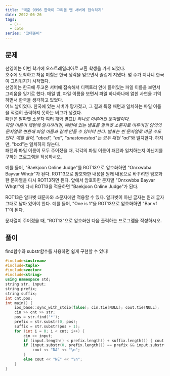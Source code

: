 ```yaml
---
title: "백준 9996 한국이 그리울 땐 서버에 접속하지"
date: 2022-06-26
tags:
  - C++
  - cote
series: "코테준비"
---
```


## 문제

선영이는 이번 학기에 오스트레일리아로 교환 학생을 가게 되었다.
<br/>
호주에 도착하고 처음 며칠은 한국 생각을 잊으면서 즐겁게 지냈다. 몇 주가 지나니 한국이 그리워지기 시작했다.
<br/>
선영이는 한국에 두고온 서버에 접속해서 디렉토리 안에 들어있는 파일 이름을 보면서 그리움을 잊기로 했다. 매일 밤, 파일 이름을 보면서 파일 하나하나에 얽힌 사연을 기억하면서 한국을 생각하고 있었다.
<br/>
어느 날이었다. 한국에 있는 서버가 망가졌고, 그 결과 특정 패턴과 일치하는 파일 이름을 적절히 출력하지 못하는 버그가 생겼다.
<br/>
패턴은 알파벳 소문자 여러 개와 별표(*) 하나로 이루어진 문자열이다.
<br/>
파일 이름이 패턴에 일치하려면, 패턴에 있는 별표를 알파벳 소문자로 이루어진 임의의 문자열로 변환해 파일 이름과 같게 만들 수 있어야 한다. 별표는 빈 문자열로 바꿀 수도 있다. 예를 들어, "abcd", "ad", "anestonestod"는 모두 패턴 "a*d"와 일치한다. 하지만, "bcd"는 일치하지 않는다.
<br/>
패턴과 파일 이름이 모두 주어졌을 때, 각각의 파일 이름이 패턴과 일치하는지 아닌지를 구하는 프로그램을 작성하시오.
<br/>

예를 들어, "Baekjoon Online Judge"를 ROT13으로 암호화하면 "Onrxwbba Bayvar Whqtr"가 된다. ROT13으로 암호화한 내용을 원래 내용으로 바꾸려면 암호화한 문자열을 다시 ROT13하면 된다. 앞에서 암호화한 문자열 "Onrxwbba Bayvar Whqtr"에 다시 ROT13을 적용하면 "Baekjoon Online Judge"가 된다.
<br/>

ROT13은 알파벳 대문자와 소문자에만 적용할 수 있다. 알파벳이 아닌 글자는 원래 글자 그대로 남아 있어야 한다. 예를 들어, "One is 1"을 ROT13으로 암호화하면 "Bar vf 1"이 된다.
<br/>

문자열이 주어졌을 때, "ROT13"으로 암호화한 다음 출력하는 프로그램을 작성하시오.
<br/>

## 풀이

find함수와 substr함수를 사용하면 쉽게 구현할 수 있다!

```c++
#include<iostream>
#include<tuple>
#include<vector>
#include<string>
using namespace std;
string str, input;
string prefix;
string suffix;
int cnt,pos;
int main() {
	ios_base::sync_with_stdio(false); cin.tie(NULL); cout.tie(NULL);
	cin >> cnt >> str;
	pos = str.find('*');
	prefix = str.substr(0, pos);
	suffix = str.substr(pos + 1);
	for (int i = 0; i < cnt; i++) {
		cin >> input;
		if (input.length() < prefix.length() + suffix.length()) { cout << "NE" << "\n"; continue; }
		if (input.substr(0, prefix.length()) == prefix && input.substr(input.length() - suffix.length()) == suffix) {
			cout << "DA" << "\n";
		}
		else cout << "NE" << "\n";
	}
}
```
